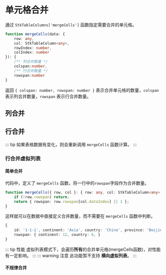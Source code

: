 # 单元格合并 <Badge type="tip" text="^0.8.0" /> 

通过 `StkTableColumns['mergeCells']` 函数指定需要合并的单元格。

```ts
function mergeCells(data: { 
    row: any,
    col: StkTableColumn<any>,
    rowIndex: number,
    colIndex: number
}): {
    /** 列合并数量 */
    colspan:number, 
    /** 行合并数量 */
    rowspan:number
}
```
返回 `{ colspan: number, rowspan: number }` 表示合并单元格的数量，`colspan` 表示列合并数量，`rowspan` 表示行合并数量。

## 列合并
<demo vue="basic/merge-cells/MergeCellsCol.vue"></demo>

## 行合并
<demo vue="basic/merge-cells/MergeCellsRow.vue"></demo>

::: tip
如果表格数据有变化，则会重新调用 `mergeCells` 函数计算。
:::

### 行合并虚拟列表 <Badge type="tip" text="^0.8.4" /> 
#### 简单合并
<demo vue="basic/merge-cells/MergeCellsRowVirtual/index.vue"></demo>
代码中，定义了 `mergeCells` 函数，将一行中的`rowspan`字段作为合并数量。
```ts
function mergeCells({ row, col }: { row: any, col: StkTableColumn<any> }) {
    if (!row.rowspan) return;
    return { rowspan: row.rowspan[col.dataIndex] || 1 };
}
```
这样就可以在数据中直接定义合并数量，而不需要在 `mergeCells` 函数中判断。
```ts
{
    id: '1-1-1', continent: 'Asia', country: 'China', province: 'Beijing',
    rowspan: { continent: 12, country: 6, }
}
```
::: tip 性能
虚拟列表模式下，会遍历**所有**的合并单元格(mergeCells函数)，对性能有一定影响。
:::
::: warning 注意
此功能暂不支持 **横向虚拟列表**。
:::

#### 不规律合并
<demo vue="basic/merge-cells/MergeCellsRowVirtual/Special.vue"></demo>

